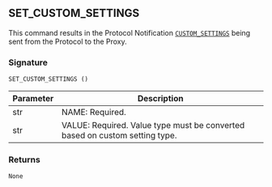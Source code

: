 ## SET\_CUSTOM\_SETTINGS

This command results in the Protocol Notification [`CUSTOM_SETTINGS`][1] being sent from the Protocol to the Proxy.


### Signature

`SET_CUSTOM_SETTINGS ()`


| Parameter | Description |
| --- | --- |
| str | NAME: Required. |
| str | VALUE: Required. Value type must be converted based on custom setting type. |


### Returns

`None`



[1]:	https://snap-one.github.io/docs-driverworks-proxyprotocol/#lock-protocol-notifications-custom_settings